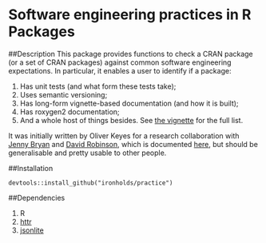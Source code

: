 # Software engineering practices in R Packages

##Description
This package provides functions to check a CRAN package (or a set of CRAN packages) against common software engineering expectations. In particular, it enables a user to identify if a package:

1. Has unit tests (and what form these tests take);
2. Uses semantic versioning;
3. Has long-form vignette-based documentation (and how it is built);
4. Has roxygen2 documentation;
5. And a whole host of things besides. See [the vignette](https://github.com/Ironholds/practice/blob/master/vignettes/Introduction.Rmd) for the full list.

It was initially written by Oliver Keyes for a research collaboration with [Jenny Bryan](https://github.com/jennybc) and [David Robinson](https://github.com/dgrtwo), which is documented [here](https://github.com/Ironholds/practice/tree/master/paper), but should be generalisable and pretty usable to other people.

##Installation

    devtools::install_github("ironholds/practice")

##Dependencies

1. R
2. [httr](http://cran.r-project.org/web/packages/httr/index.html)
3. [jsonlite](http://cran.r-project.org/web/packages/jsonlite/index.html)